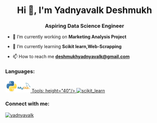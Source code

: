 <h1 align="center">Hi 👋, I'm Yadnyavalk Deshmukh</h1>
<h3 align="center">Aspiring Data Science Engineer</h3>

- 🔭 I’m currently working on **Marketing Analysis Project**

- 🌱 I’m currently learning **Scikit learn,Web-Scrapping**

- 📫 How to reach me **deshmukhyadnyavalk@gmail.com**

<h3 align="left">Languages:</h3>
<p align="left"> <a href="https://www.mysql.com/" target="_blank" rel="noreferrer"> <img src="https://raw.githubusercontent.com/devicons/devicon/master/icons/mysql/mysql-original-wordmark.svg" alt="mysql" width="40" height="40"/> </a> <a href="https://www.python.org" target="_blank" rel="noreferrer"> <img src="https://raw.githubusercontent.com/devicons/devicon/master/icons/python/python-original.svg" alt="python" width="40" 

<h3 align="left"> Tools:</h3>
height="40"/> </a> <a href="https://scikit-learn.org/" target="_blank" rel="noreferrer"> <img src="https://upload.wikimedia.org/wikipedia/commons/0/05/Scikit_learn_logo_small.svg" alt="scikit_learn" width="40" height="40"/> </a> </p>

<h3 align="left">Connect with me:</h3>
<p align="left">
<a href="https://linkedin.com/in/yadnyavalk" target="blank"><img align="center" src="https://raw.githubusercontent.com/rahuldkjain/github-profile-readme-generator/master/src/images/icons/Social/linked-in-alt.svg" alt="yadnyavalk" height="30" width="40" /></a>
</p>


